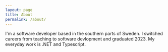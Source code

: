 ```yaml
---
layout: page
title: About
permalink: /about/
---
```


I'm a software developer based in the southern parts of Sweden. I switched careers from teaching to software devlopment and graduated 2023. My everyday work is .NET and Typescript. 

